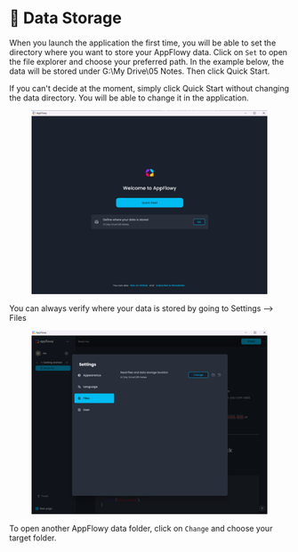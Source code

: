 # 💽 Data Storage

When you launch the application the first time, you will be able to set the directory where you want to store your AppFlowy data. Click on `Set` to open the file explorer and choose your preferred path. In the example below, the data will be stored under G:\My Drive\05 Notes. Then click Quick Start.



If you can't decide at the moment, simply click Quick Start without changing the data directory. You will be able to change it in the application.

<figure><img src="../.gitbook/assets/image (24) (1).png" alt=""><figcaption></figcaption></figure>

You can always verify where your data is stored by going to Settings --> Files

<figure><img src="../.gitbook/assets/image (23).png" alt=""><figcaption></figcaption></figure>

To open another AppFlowy data folder, click on `Change` and choose your target folder.

